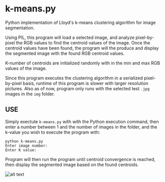 # k-means.py
Python implementation of Lloyd's k-means clustering algorithm for image segmentation.

Using PIL, this program will load a selected image, and analyze pixel-by-pixel the RGB values to find the centroid values of the image. Once the centroid values have been found, the program will the produce and display the segmented image with the found RGB centroid values.

K-number of centroids are initialized randomly with in the min and max RGB values of the image.

Since this program executes the clustering algorithm in a serialized pixel-by-pixel basis, runtime of this program is slower with larger resolution pictures. Also as of now, program only runs with the selected test `.jpg` images in the `img` folder.

## USE

Simply exectute `k-means.py` with with the Python execution command, then enter a number between 1 and the number of images in the folder, and the k-value you wish to execute the program with:

```
python k-means.py
Enter image number:
Enter K value:
```

Program will then run the program until centroid convergence is reached, then display the segmented image based on the found centroids.

![alt text](https://s4.postimg.org/77usarndp/k_means_image.png "k-means.py output image")